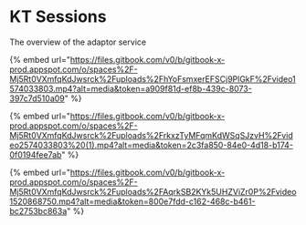 # KT Sessions

The overview of the adaptor service

{% embed url="https://files.gitbook.com/v0/b/gitbook-x-prod.appspot.com/o/spaces%2F-Mj5Rt0VXmfqKdJwsrck%2Fuploads%2FhYoFsmxerEFSCj9PlGkF%2Fvideo1574033803.mp4?alt=media&token=a909f81d-ef8b-439c-8073-397c7d510a09" %}

{% embed url="https://files.gitbook.com/v0/b/gitbook-x-prod.appspot.com/o/spaces%2F-Mj5Rt0VXmfqKdJwsrck%2Fuploads%2FrkxzTyMFqmKdWSqSJzvH%2Fvideo2574033803%20(1).mp4?alt=media&token=2c3fa850-84e0-4d18-b174-0f0194fee7ab" %}

{% embed url="https://files.gitbook.com/v0/b/gitbook-x-prod.appspot.com/o/spaces%2F-Mj5Rt0VXmfqKdJwsrck%2Fuploads%2FAqrkSB2KYk5UHZViZr0P%2Fvideo1520868750.mp4?alt=media&token=800e7fdd-c162-468c-b461-bc2753bc863a" %}
